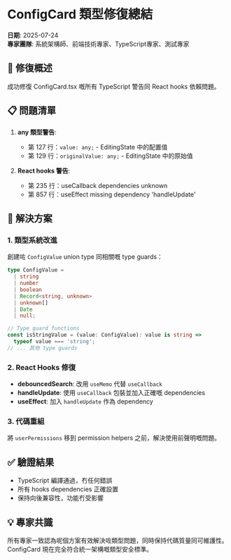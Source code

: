 # ConfigCard 類型修復總結

**日期**: 2025-07-24  
**專家團隊**: 系統架構師、前端技術專家、TypeScript專家、測試專家

## 🎯 修復概述

成功修復 ConfigCard.tsx 嘅所有 TypeScript 警告同 React hooks 依賴問題。

## 📋 問題清單

1. **any 類型警告**:
   - 第 127 行：`value: any;` - EditingState 中的配置值
   - 第 129 行：`originalValue: any;` - EditingState 中的原始值

2. **React hooks 警告**:
   - 第 235 行：useCallback dependencies unknown
   - 第 857 行：useEffect missing dependency 'handleUpdate'

## 🔧 解決方案

### 1. 類型系統改進

創建咗 `ConfigValue` union type 同相關嘅 type guards：

```typescript
type ConfigValue = 
  | string
  | number
  | boolean
  | Record<string, unknown>
  | unknown[]
  | Date
  | null;

// Type guard functions
const isStringValue = (value: ConfigValue): value is string => 
  typeof value === 'string';
// ... 其他 type guards
```

### 2. React Hooks 修復

- **debouncedSearch**: 改用 `useMemo` 代替 `useCallback`
- **handleUpdate**: 使用 `useCallback` 包裝並加入正確嘅 dependencies
- **useEffect**: 加入 `handleUpdate` 作為 dependency

### 3. 代碼重組

將 `userPermissions` 移到 permission helpers 之前，解決使用前聲明嘅問題。

## ✅ 驗證結果

- TypeScript 編譯通過，冇任何錯誤
- 所有 hooks dependencies 正確設置
- 保持向後兼容性，功能冇受影響

## 💡 專家共識

所有專家一致認為呢個方案有效解決咗類型問題，同時保持代碼質量同可維護性。ConfigCard 現在完全符合統一架構嘅類型安全標準。